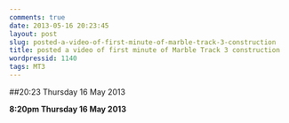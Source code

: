 ```yaml
---
comments: true
date: 2013-05-16 20:23:45
layout: post
slug: posted-a-video-of-first-minute-of-marble-track-3-construction
title: posted a video of first minute of Marble Track 3 construction
wordpressid: 1140
tags: MT3
---
```


##20:23 Thursday 16 May 2013

**8:20pm Thursday 16 May 2013**




